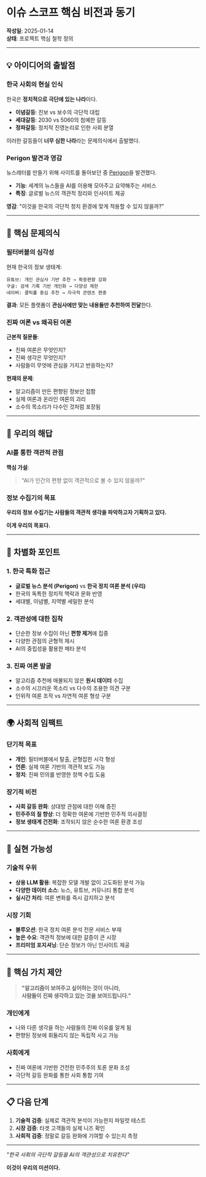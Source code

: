# 이슈 스코프 핵심 비전과 동기

**작성일**: 2025-01-14  
**상태**: 프로젝트 핵심 철학 정의

---

## 💡 아이디어의 출발점

### 한국 사회의 현실 인식
한국은 **정치적으로 극단에 있는 나라**이다. 
- **이념갈등**: 진보 vs 보수의 극단적 대립
- **세대갈등**: 2030 vs 5060의 첨예한 갈등  
- **정파갈등**: 정치적 진영논리로 인한 사회 분열

이러한 갈등들이 **너무 심한 나라**라는 문제의식에서 출발했다.

### Perigon 발견과 영감
뉴스레터를 만들기 위해 사이트를 돌아보던 중 [Perigon](https://www.perigon.io/)을 발견했다.
- **기능**: 세계의 뉴스들을 AI를 이용해 모아주고 요약해주는 서비스
- **특징**: 글로벌 뉴스의 객관적 정리와 인사이트 제공

**영감**: "이것을 한국의 극단적 정치 환경에 맞게 적용할 수 있지 않을까?"

---

## 🎯 핵심 문제의식

### 필터버블의 심각성
현재 한국의 정보 생태계:
```
유튜브: 개인 관심사 기반 추천 → 확증편향 강화
구글: 검색 기록 기반 개인화 → 다양성 제한  
네이버: 클릭률 중심 추천 → 자극적 콘텐츠 편중
```

**결과**: 모든 플랫폼이 **관심사에만 맞는 내용들만 추천하여 전달**한다.

### 진짜 여론 vs 왜곡된 여론
**근본적 질문들**:
- 진짜 여론은 무엇인지?
- 진짜 생각은 무엇인지?  
- 사람들이 무엇에 관심을 가지고 반응하는지?

**현재의 문제**:
- 알고리즘이 만든 편향된 정보만 접함
- 실제 여론과 온라인 여론의 괴리
- 소수의 목소리가 다수인 것처럼 포장됨

---

## 🚀 우리의 해답

### AI를 통한 객관적 관점
**핵심 가설**: 
> "AI가 인간의 편향 없이 객관적으로 볼 수 있지 않을까?"

### 정보 수집기의 목표
**우리의 정보 수집기는 사람들의 객관적 생각을 파악하고자 기획하고 있다.**

**이게 우리의 목표다.**

---

## 🎪 차별화 포인트

### 1. 한국 특화 접근
- **글로벌 뉴스 분석 (Perigon)** vs **한국 정치 여론 분석 (우리)**
- 한국의 독특한 정치적 맥락과 문화 반영
- 세대별, 이념별, 지역별 세밀한 분석

### 2. 객관성에 대한 집착
- 단순한 정보 수집이 아닌 **편향 제거**에 집중
- 다양한 관점의 균형적 제시
- AI의 중립성을 활용한 메타 분석

### 3. 진짜 여론 발굴
- 알고리즘 추천에 매몰되지 않은 **원시 데이터** 수집
- 소수의 시끄러운 목소리 vs 다수의 조용한 의견 구분
- 인위적 여론 조작 vs 자연적 여론 형성 구분

---

## 🌍 사회적 임팩트

### 단기적 목표
- **개인**: 필터버블에서 탈출, 균형잡힌 시각 형성
- **언론**: 실제 여론 기반의 객관적 보도 가능
- **정치**: 진짜 민의를 반영한 정책 수립 도움

### 장기적 비전
- **사회 갈등 완화**: 상대방 관점에 대한 이해 증진
- **민주주의 질 향상**: 더 정확한 여론에 기반한 민주적 의사결정
- **정보 생태계 건전화**: 조작되지 않은 순수한 여론 환경 조성

---

## 💪 실현 가능성

### 기술적 우위
- **상용 LLM 활용**: 복잡한 모델 개발 없이 고도화된 분석 가능
- **다양한 데이터 소스**: 뉴스, 유튜브, 커뮤니티 통합 분석
- **실시간 처리**: 여론 변화를 즉시 감지하고 분석

### 시장 기회
- **블루오션**: 한국 정치 여론 분석 전문 서비스 부재
- **높은 수요**: 객관적 정보에 대한 갈증이 큰 시장
- **프리미엄 포지셔닝**: 단순 정보가 아닌 인사이트 제공

---

## 🎯 핵심 가치 제안

> **"알고리즘이 보여주고 싶어하는 것이 아니라,  
> 사람들이 진짜 생각하고 있는 것을 보여드립니다."**

### 개인에게
- 나와 다른 생각을 하는 사람들의 진짜 이유를 알게 됨
- 편향된 정보에 휘둘리지 않는 독립적 사고 가능

### 사회에게  
- 진짜 여론에 기반한 건전한 민주주의 토론 문화 조성
- 극단적 갈등 완화를 통한 사회 통합 기여

---

## 📋 다음 단계

1. **기술적 검증**: 실제로 객관적 분석이 가능한지 파일럿 테스트
2. **시장 검증**: 타겟 고객들의 실제 니즈 확인
3. **사회적 검증**: 정말로 갈등 완화에 기여할 수 있는지 측정

---

*"한국 사회의 극단적 갈등을 AI의 객관성으로 치유한다"*

**이것이 우리의 미션이다.**